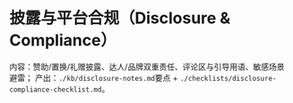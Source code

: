 # 披露与平台合规（Disclosure & Compliance）

内容：赞助/置换/礼赠披露、达人/品牌双重责任、评论区与引导用语、敏感场景避雷；
产出：`./kb/disclosure-notes.md`要点 + `./checklists/disclosure-compliance-checklist.md`。
